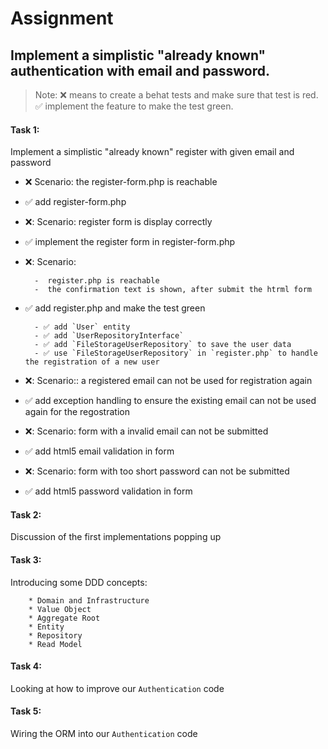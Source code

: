 # Assignment

## Implement a simplistic "already known" authentication with email and password.
> Note: ❌ means to create a behat tests and make sure that test is red. ✅ implement the feature to make the test green.

#### Task 1: 
Implement a simplistic "already known" register with given email and password


- ❌ Scenario: the register-form.php is reachable
- ✅ add register-form.php
- ❌: Scenario: register form is display correctly
- ✅ implement the register form in register-form.php
- ❌: Scenario:
  
        -  register.php is reachable
        -  the confirmation text is shown, after submit the htrml form
  
- ✅ add register.php and make the test green
  
        - ✅ add `User` entity
        - ✅ add `UserRepositoryInterface`
        - ✅ add `FileStorageUserRepository` to save the user data
        - ✅ use `FileStorageUserRepository` in `register.php` to handle the registration of a new user
  
- ❌: Scenario:: a registered email can not be used for registration again
- ✅ add exception handling to ensure the existing email can not be used again for the regostration
- ❌: Scenario: form with a invalid email can not be submitted
- ✅ add html5 email validation in form
- ❌: Scenario: form with too short password can not be submitted
- ✅ add html5 password validation in form
   
#### Task 2:
Discussion of the first implementations popping up

#### Task 3:
Introducing some DDD concepts:

        * Domain and Infrastructure
        * Value Object
        * Aggregate Root
        * Entity
        * Repository
        * Read Model

#### Task 4:
Looking at how to improve our `Authentication` code

#### Task 5:
Wiring the ORM into our `Authentication` code


